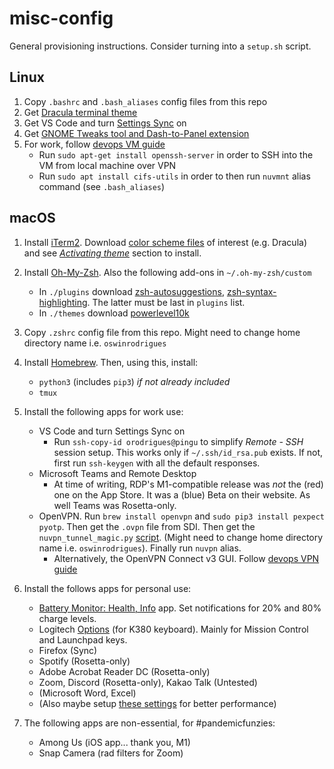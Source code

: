 # misc-config
General provisioning instructions. Consider turning into a `setup.sh` script.

Linux
-----
1. Copy `.bashrc` and `.bash_aliases` config files from this repo
2. Get [Dracula terminal theme](https://draculatheme.com/gnome-terminal)
3. Get VS Code and turn [Settings Sync](https://code.visualstudio.com/docs/editor/settings-sync) on
4. Get [GNOME Tweaks tool and Dash-to-Panel extension](https://addictivetips.com/ubuntu-linux-tips/use-dash-panel-to-make-gnome-shell-look-like-windows)
5. For work, follow [devops VM guide](http://git.bms.nuvation.com/bms07/bms07-devops/-/blob/master/README.md)
    - Run `sudo apt-get install openssh-server` in order to SSH into the VM from local machine over VPN
    - Run `sudo apt install cifs-utils` in order to then run `nuvmnt` alias command (see `.bash_aliases`)

macOS
-----
1. Install [iTerm2](https://iterm2.com/). Download [color scheme files](https://github.com/mbadolato/iTerm2-Color-Schemes/tree/master/schemes) of interest (e.g. Dracula) and see [_Activating theme_](https://draculatheme.com/iterm) section to install.

2. Install [Oh-My-Zsh](https://ohmyz.sh/). Also the following add-ons in `~/.oh-my-zsh/custom`
   - In `./plugins` download [zsh-autosuggestions](https://github.com/zsh-users/zsh-autosuggestions/blob/master/INSTALL.md#oh-my-zsh), [zsh-syntax-highlighting](https://github.com/zsh-users/zsh-syntax-highlighting/blob/master/INSTALL.md#oh-my-zsh). The latter must be last in `plugins` list.
   - In `./themes` download [powerlevel10k](https://github.com/romkatv/powerlevel10k#oh-my-zsh)

3. Copy `.zshrc` config file from this repo. Might need to change home directory name i.e. `oswinrodrigues`

4. Install [Homebrew](https://brew.sh/). Then, using this, install:
   - `python3` (includes `pip3`) _if not already included_
   - `tmux`

5. Install the following apps for work use:
   - VS Code and turn Settings Sync on
     - Run `ssh-copy-id orodrigues@pingu` to simplify _Remote - SSH_ session setup. This works only if `~/.ssh/id_rsa.pub` exists. If not, first run `ssh-keygen` with all the default responses.
   - Microsoft Teams and Remote Desktop
     - At time of writing, RDP's M1-compatible release was _not_ the (red) one on the App Store. It was a (blue) Beta on their website. As well Teams was Rosetta-only.
   - OpenVPN. Run `brew install openvpn` and `sudo pip3 install pexpect pyotp`. Then get the `.ovpn` file from SDI. Then get the `nuvpn_tunnel_magic.py` [script](http://git.bms.nuvation.com/-/snippets/55). (Might need to change home directory name i.e. `oswinrodrigues`). Finally run `nuvpn` alias.
     - Alternatively, the OpenVPN Connect v3 GUI. Follow [devops VPN guide](http://git.bms.nuvation.com/bms07/bms-device/-/wikis/Infrastructure/VPN#macos)

6. Install the follows apps for personal use:
   - [Battery Monitor: Health, Info](https://apps.apple.com/ca/app/battery-monitor-health-info/id836505650) app. Set notifications for 20% and 80% charge levels.
   - Logitech [Options](https://www.logitech.com/en-ca/product/options) (for K380 keyboard). Mainly for Mission Control and Launchpad keys.
   - Firefox (Sync)
   - Spotify (Rosetta-only)
   - Adobe Acrobat Reader DC (Rosetta-only)
   - Zoom, Discord (Rosetta-only), Kakao Talk (Untested)
   - (Microsoft Word, Excel)
   - (Also maybe setup [these settings](https://macpaw.com/how-to/fix-mac-running-slow) for better performance)

6. The following apps are non-essential, for #pandemicfunzies:
   - Among Us (iOS app... thank you, M1)
   - Snap Camera (rad filters for Zoom)
